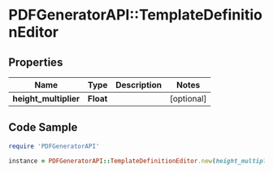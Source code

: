 # PDFGeneratorAPI::TemplateDefinitionEditor

## Properties

Name | Type | Description | Notes
------------ | ------------- | ------------- | -------------
**height_multiplier** | **Float** |  | [optional] 

## Code Sample

```ruby
require 'PDFGeneratorAPI'

instance = PDFGeneratorAPI::TemplateDefinitionEditor.new(height_multiplier: 2)
```


